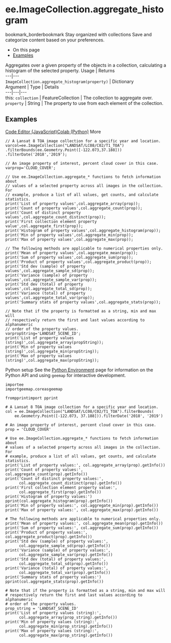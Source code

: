  
#  ee.ImageCollection.aggregate_histogram
bookmark_borderbookmark Stay organized with collections  Save and categorize content based on your preferences.
  * On this page
  * [Examples](https://developers.google.com/earth-engine/apidocs/ee-imagecollection-aggregate_histogram#examples)


Aggregates over a given property of the objects in a collection, calculating a histogram of the selected property.
Usage | Returns  
---|---  
`ImageCollection.aggregate_histogram(property)` | Dictionary  
Argument | Type | Details  
---|---|---  
this: `collection` | FeatureCollection | The collection to aggregate over.  
`property` | String | The property to use from each element of the collection.  
## Examples
[Code Editor (JavaScript)](https://developers.google.com/earth-engine/apidocs/ee-imagecollection-aggregate_histogram#code-editor-javascript-sample)[Colab (Python)](https://developers.google.com/earth-engine/apidocs/ee-imagecollection-aggregate_histogram#colab-python-sample) More
```
// A Lansat 8 TOA image collection for a specific year and location.
varcol=ee.ImageCollection("LANDSAT/LC08/C02/T1_TOA")
.filterBounds(ee.Geometry.Point([-122.073,37.188]))
.filterDate('2018','2019');

// An image property of interest, percent cloud cover in this case.
varprop='CLOUD_COVER';

// Use ee.ImageCollection.aggregate_* functions to fetch information about
// values of a selected property across all images in the collection. For
// example, produce a list of all values, get counts, and calculate statistics.
print('List of property values',col.aggregate_array(prop));
print('Count of property values',col.aggregate_count(prop));
print('Count of distinct property values',col.aggregate_count_distinct(prop));
print('First collection element property value',col.aggregate_first(prop));
print('Histogram of property values',col.aggregate_histogram(prop));
print('Min of property values',col.aggregate_min(prop));
print('Max of property values',col.aggregate_max(prop));

// The following methods are applicable to numerical properties only.
print('Mean of property values',col.aggregate_mean(prop));
print('Sum of property values',col.aggregate_sum(prop));
print('Product of property values',col.aggregate_product(prop));
print('Std dev (sample) of property values',col.aggregate_sample_sd(prop));
print('Variance (sample) of property values',col.aggregate_sample_var(prop));
print('Std dev (total) of property values',col.aggregate_total_sd(prop));
print('Variance (total) of property values',col.aggregate_total_var(prop));
print('Summary stats of property values',col.aggregate_stats(prop));

// Note that if the property is formatted as a string, min and max will
// respectively return the first and last values according to alphanumeric
// order of the property values.
varpropString='LANDSAT_SCENE_ID';
print('List of property values (string)',col.aggregate_array(propString));
print('Min of property values (string)',col.aggregate_min(propString));
print('Max of property values (string)',col.aggregate_max(propString));
```
Python setup
See the [ Python Environment](https://developers.google.com/earth-engine/guides/python_install) page for information on the Python API and using `geemap` for interactive development.
```
importee
importgeemap.coreasgeemap
```
```
frompprintimport pprint

# A Lansat 8 TOA image collection for a specific year and location.
col = ee.ImageCollection("LANDSAT/LC08/C02/T1_TOA").filterBounds(
    ee.Geometry.Point([-122.073, 37.188])).filterDate('2018', '2019')

# An image property of interest, percent cloud cover in this case.
prop = 'CLOUD_COVER'

# Use ee.ImageCollection.aggregate_* functions to fetch information about
# values of a selected property across all images in the collection. For
# example, produce a list of all values, get counts, and calculate statistics.
print('List of property values:', col.aggregate_array(prop).getInfo())
print('Count of property values:', col.aggregate_count(prop).getInfo())
print('Count of distinct property values:',
      col.aggregate_count_distinct(prop).getInfo())
print('First collection element property value:',
      col.aggregate_first(prop).getInfo())
print('Histogram of property values:')
pprint(col.aggregate_histogram(prop).getInfo())
print('Min of property values:', col.aggregate_min(prop).getInfo())
print('Max of property values:', col.aggregate_max(prop).getInfo())

# The following methods are applicable to numerical properties only.
print('Mean of property values:', col.aggregate_mean(prop).getInfo())
print('Sum of property values:', col.aggregate_sum(prop).getInfo())
print('Product of property values:', col.aggregate_product(prop).getInfo())
print('Std dev (sample) of property values:',
      col.aggregate_sample_sd(prop).getInfo())
print('Variance (sample) of property values:',
      col.aggregate_sample_var(prop).getInfo())
print('Std dev (total) of property values:',
      col.aggregate_total_sd(prop).getInfo())
print('Variance (total) of property values:',
      col.aggregate_total_var(prop).getInfo())
print('Summary stats of property values:')
pprint(col.aggregate_stats(prop).getInfo())

# Note that if the property is formatted as a string, min and max will
# respectively return the first and last values according to alphanumeric
# order of the property values.
prop_string = 'LANDSAT_SCENE_ID'
print('List of property values (string):',
      col.aggregate_array(prop_string).getInfo())
print('Min of property values (string):',
      col.aggregate_min(prop_string).getInfo())
print('Max of property values (string):',
      col.aggregate_max(prop_string).getInfo())
```

